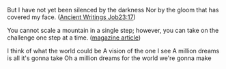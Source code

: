 But I have not yet been silenced by the darkness
Nor by the gloom that has covered my face. (<a href="https://www.jw.org/en/library/bible/nwt/books/job/23/#v180230175">Ancient Writings Job23:17</a>)

You cannot scale a mountain in a single step; however, you can take on the challenge one step at a time. (<a href="https://wol.jw.org/en/wol/d/r1/lp-e/102014125">magazine article</a>)


I think of what the world could be
A vision of the one I see
A million dreams is all it's gonna take
Oh a million dreams for the world we're gonna make
